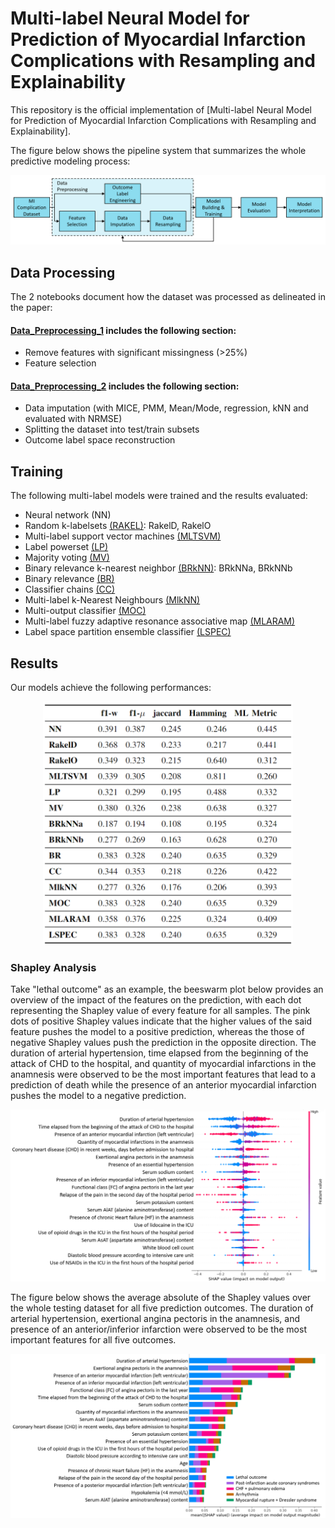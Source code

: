 # Multi-label Neural Model for Prediction of Myocardial Infarction Complications with Resampling and Explainability
This repository is the official implementation of [Multi-label Neural Model for Prediction of Myocardial Infarction Complications with Resampling and Explainability]. 

The figure below shows the pipeline system that summarizes the whole predictive modeling process: 
<p align="center">
<img src="Pipeline.PNG" width="700">
</p>

## Data Processing
The 2 notebooks document how the dataset was processed as delineated in the paper: 
#### [Data_Preprocessing_1](https://github.com/kaiwentw1018/Multilabel-MI-Complications/blob/main/Preprocessing/Data_Preprocessing_1.ipynb) includes the following section: 
* Remove features with significant missingness (>25%)
* Feature selection
#### [Data_Preprocessing_2](https://github.com/kaiwentw1018/Multilabel-MI-Complications/blob/main/Preprocessing/Data_Preprocessing_2.ipynb) includes the following section: 
* Data imputation (with MICE, PMM, Mean/Mode, regression, kNN and evaluated with NRMSE)
* Splitting the dataset into test/train subsets
* Outcome label space reconstruction

## Training
The following multi-label models were trained and the results evaluated:  
* Neural network (NN)
* Random k-labelsets [(RAKEL)](https://github.com/kaiwentw1018/Multilabel-MI-Complications/blob/main/Training/RAKEL.ipynb): RakelD, RakelO
* Multi-label support vector machines [(MLTSVM)](https://github.com/kaiwentw1018/Multilabel-MI-Complications/blob/main/Training/MLTSVM.ipynb)
* Label powerset [(LP)](https://github.com/kaiwentw1018/Multilabel-MI-Complications/blob/main/Training/LP.ipynb)
* Majority voting [(MV)](https://github.com/kaiwentw1018/Multilabel-MI-Complications/blob/main/Training/MV.ipynb)
* Binary relevance k-nearest neighbor [(BRkNN)](https://github.com/kaiwentw1018/Multilabel-MI-Complications/blob/main/Training/BRkNN.ipynb): BRkNNa, BRkNNb
* Binary relevance [(BR)](https://github.com/kaiwentw1018/Multilabel-MI-Complications/blob/main/Training/BR.ipynb)
* Classifier chains [(CC)](https://github.com/kaiwentw1018/Multilabel-MI-Complications/blob/main/Training/CC.ipynb)
* Multi-label k-Nearest Neighbours [(MlkNN)](https://github.com/kaiwentw1018/Multilabel-MI-Complications/blob/main/Training/MlkNN.ipynb)
* Multi-output classifier [(MOC)](https://github.com/kaiwentw1018/Multilabel-MI-Complications/blob/main/Training/MOC.ipynb)
* Multi-label fuzzy adaptive resonance associative map [(MLARAM)](https://github.com/kaiwentw1018/Multilabel-MI-Complications/blob/main/Training/MLARAM.ipynb)
* Label space partition ensemble classifier [(LSPEC)](https://github.com/kaiwentw1018/Multilabel-MI-Complications/blob/main/Training/LSPEC.ipynb)


## Results
Our models achieve the following performances:
<p align="center">
<img src="Results/Results.png" width="400">
</p>

### Shapley Analysis 
Take "lethal outcome" as an example, the beeswarm plot below provides an overview of the impact of the features on the prediction, with each dot representing the Shapley value of every feature for all samples. The pink dots of positive Shapley values indicate that the higher values of the said feature pushes the model to a positive prediction, whereas the those of negative Shapley values push the prediction in the opposite direction. The duration of arterial hypertension, time elapsed from the beginning of the attack of CHD to the hospital, and quantity of myocardial infarctions in the anamnesis were observed to be the most important features that lead to a prediction of death while the presence of an anterior myocardial infarction pushes the model to a negative prediction. 

<p align="center">
<img src="Results/LethalOutcomeShap.png" width="600">
</p>

The figure below shows the average absolute of the Shapley values over the whole testing dataset for all five prediction outcomes. The duration of arterial hypertension, exertional angina pectoris in the anamnesis, and presence of an anterior/inferior infarction were observed to be the most important features for all five outcomes. 
<p align="center">
<img src="Results/OverallShap.png" width="600">
</p>
